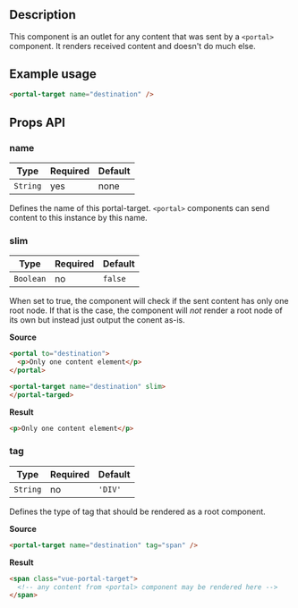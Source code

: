 # <portal-target>

## Description

This component is an outlet for any content that was sent by a `<portal>` component. It renders received content and doesn't do much else.

## Example usage

```html
<portal-target name="destination" />
```

## Props API

### name

|Type|Required|Default|
|----|--------|-------|
|`String`|yes|none|

Defines the name of this portal-target. `<portal>` components can send content to this instance by this name.

### slim

|Type|Required|Default|
|----|--------|-------|
|`Boolean`|no|`false`|

When set to true, the component will check if the sent content has only one root node. If that is the case, the component will *not* render a root node of its own but instead just output the conent as-is.

**Source**
```html
<portal to="destination">
  <p>Only one content element</p>
</portal>

<portal-target name="destination" slim>
</portal-targed>
```
**Result**
```html
<p>Only one content element</p>
```

### tag

|Type|Required|Default|
|----|--------|-------|
|`String`|no|`'DIV'`|

Defines the type of tag that should be rendered as a root component.

**Source**
```html
<portal-target name="destination" tag="span" />
```

**Result**
```html
<span class="vue-portal-target">
  <!-- any content from <portal> component may be rendered here -->
</span>
```
